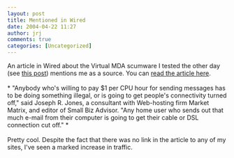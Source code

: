 ```yaml
---
layout: post
title: Mentioned in Wired
date: 2004-04-22 11:27
author: jrj
comments: true
categories: [Uncategorized]
---
```

An article in Wired about the Virtual MDA scumware I tested the other day (see <a href="http://www.jrj.org/2004_04_01_archive.cfm#108198563761410048">this post</a>) mentions me as a source. You can <a href="http://www.wired.com/news/business/0,1367,63146,00.html?tw=wn_tophead_1" target="_blank">read the article here</a>.
<br />
<br />* "Anybody who's willing to pay $1 per CPU hour for sending messages has to be doing something illegal, or is going to get people's connectivity turned off," said Joseph R. Jones, a consultant with Web-hosting firm Market Matrix, and editor of Small Biz Advisor. "Any home user who sends out that much e-mail from their computer is going to get their cable or DSL connection cut off." *
<br />
<br />Pretty cool. Despite the fact that there was no link in the article to any of my sites, I've seen a marked increase in traffic.
